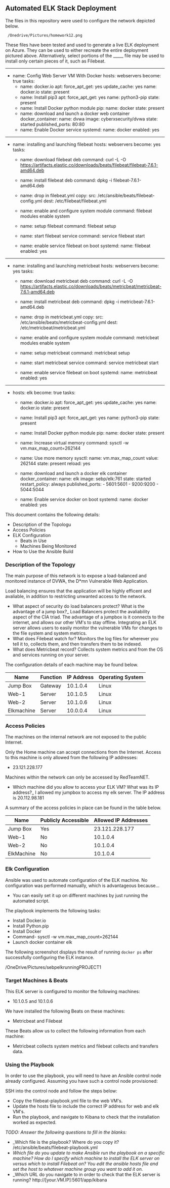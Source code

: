 ## Automated ELK Stack Deployment

The files in this repository were used to configure the network depicted below.

     /Onedrive/Pictures/homework12.png

These files have been tested and used to generate a live ELK deployment on Azure. They can be used to either recreate the entire deployment pictured above. Alternatively, select portions of the _____ file may be used to install only certain pieces of it, such as Filebeat.

---
- name: Config Web Server VM With Docker
  hosts: webservers
  become: true
  tasks:
  - name: docker.io
    apt:
     force_apt_get: yes
     update_cache: yes
     name: docker.io
     state: present
  - name: Install pip3
    apt:
      force_apt_get: yes
      name: python3-pip
      state: present
  - name: Install Docker python module
    pip:
      name: docker
      state: present
  - name: download and launch a docker web container
    docker_container:
      name: dvwa
      image: cyberxsecurity/dvwa
      state: started
      published_ports: 80:80
  - name: Enable Docker service
    systemd:
      name: docker
      enabled: yes

---
- name: installing and launching filebeat
  hosts: webservers
  become: yes
  tasks:

  - name: download filebeat deb
    command: curl  -L -O https://artifacts.elastic.co/downloads/beats/filebeat/filebeat-7.6.1-amd64.deb

  - name: install filebeat deb
    command: dpkg -i filebeat-7.6.1-amd64.deb

  - name: drop in filebeat.yml
    copy:
      src: /etc/ansible/beats/filebeat-config.yml
      dest: /etc/filebeat/filebeat.yml

  - name: enable and configure system module
    command: filebeat modules enable system

  - name: setup filebeat
    command: filebeat setup

  - name: start filebeat service
    command: service filebeat start

  - name: enable service filebeat on boot
    systemd:
      name: filebeat
      enabled: yes

---
- name: installing and launching metricbeat
  hosts: webservers
  become: yes
  tasks:

  - name: download metricbeat deb
    command: curl -L -O https://artifacts.elastic.co/downloads/beats/metricbeat/metricbeat-7.6.1-amd64.deb

  - name: install metricbeat deb
    command: dpkg -i metricbeat-7.6.1-amd64.deb

  - name: drop in metricbeat.yml
    copy:
      src: /etc/ansible/beats/metricbeat-config.yml
      dest: /etc/metricbeat/metricbeat.yml

  - name: enable and configure system module
    command: metricbeat modules enable system

  - name: setup metricbeat
    command: metricbeat setup

  - name: start metricbeat service
    command: service metricbeat start

  - name: enable service filebeat on boot
    systemd:
      name: metricbeat
      enabled: yes

---
  - hosts: elk
    become: true
    tasks:

    - name: docker.io
      apt:
         force_apt_get: yes
         update_cache: yes
         name: docker.io
         state: present

    - name: Install pip3
      apt:
        force_apt_get: yes
        name: python3-pip
        state: present

    - name: Install Docker python module
      pip:
        name: docker
        state: present

    - name: Increase virtual memory
      command: sysctl -w vm.max_map_count=262144

    - name: Use more memory
      sysctl:
        name: vm.max_map_count
        value: 262144
        state: present
        reload: yes

    - name: download and launch a docker elk container
      docker_container:
        name: elk
        image: sebp/elk:761
        state: started
        restart_policy: always
        published_ports:
          - 5601:5601
          - 9200:9200
          - 5044:5044

    - name: Enable service docker on boot
      systemd:
        name: docker
        enabled: yes

This document contains the following details:
- Description of the Topologu
- Access Policies
- ELK Configuration
  - Beats in Use
  - Machines Being Monitored
- How to Use the Ansible Build


### Description of the Topology

The main purpose of this network is to expose a load-balanced and monitored instance of DVWA, the D*mn Vulnerable Web Application.

Load balancing ensures that the application will be highly efficent and avaliable, in addition to restricting unwanted access to the network.
- What aspect of security do load balancers protect? What is the advantage of a jump box?_
   Load Balancers protect the avaliability aspect of the CIA triad. The advantage of a jumpbox is it connects to the internet, and allows our other VM's to stay offline.
Integrating an ELK server allows users to easily monitor the vulnerable VMs for changes to the file system and system metrics.
- What does Filebeat watch for? Monitors the log files for wherever you tell it to, collects them, and then transfers them to be indexed.
- What does Metricbeat record? Collects system metrics and from the OS and services running on your server.

The configuration details of each machine may be found below.


| Name      | Function | IP Address | Operating System |
|-----------|----------|------------|------------------|
| Jump Box  | Gateway  | 10.1.0.4   | Linux            |
| Web-1     | Server   | 10.1.0.5   | Linux            |
| Web-2     | Server   | 10.1.0.6   | Linux            |
| Elkmachine| Server   | 10.0.0.4   | Linux            |

### Access Policies

The machines on the internal network are not exposed to the public Internet. 

Only the Home machine can accept connections from the Internet. Access to this machine is only allowed from the following IP addresses:
- 23.121.228.177

Machines within the network can only be accessed by RedTeamNET.
- Which machine did you allow to access your ELK VM? What was its IP address?_
  I allowed my jumpbox to access my elk server. The IP address is  20.112.98.181

A summary of the access policies in place can be found in the table below.

| Name      | Publicly Accessible | Allowed IP Addresses |
|-----------|---------------------|----------------------|
| Jump Box  | Yes                 | 23.121.228.177       |
| Web-1     | No                  | 10.1.0.4             |
| Web-2     | No                  | 10.1.0.4             |
| ElkMachine| No                  | 10.1.0.4             |

### Elk Configuration

Ansible was used to automate configuration of the ELK machine. No configuration was performed manually, which is advantageous because...
- You can easily set it up on different machines by just running the automated script.

The playbook implements the following tasks:
- Install Docker.io
- Install Python.pip
- Install Docker
- Command- sysctl -w vm.max_map_count=262144
- Launch docker container elk


The following screenshot displays the result of running `docker ps` after successfully configuring the ELK instance.

   /OneDrive/Pictures/sebpelkrunningPROJECT1

### Target Machines & Beats
This ELK server is configured to monitor the following machines:
- 10.1.0.5 and 10.1.0.6

We have installed the following Beats on these machines:
- Metricbeat and Filebeat

These Beats allow us to collect the following information from each machine:
- Metricbeat collects system metrics and filebeat collects and transfers data.

### Using the Playbook
In order to use the playbook, you will need to have an Ansible control node already configured. Assuming you have such a control node provisioned: 

SSH into the control node and follow the steps below:
- Copy the filebeat-playbook.yml file to the web VM's.
- Update the hosts file to include the correct IP address for web and elk VM's.
- Run the playbook, and navigate to Kibana to check that the installation worked as expected.

_TODO: Answer the following questions to fill in the blanks:_
- _Which file is the playbook? Where do you copy it? /etc/ansible/beats/filebeat-playbook.yml
- _Which file do you update to make Ansible run the playbook on a specific machine? How do I specify which machine to install the ELK server on versus which to install Filebeat on? You edit the ansible hosts file and set the host to whatever machine group you want to add it on._
- _Which URL do you navigate to in order to check that the ELK server is running?   http://[your.VM.IP]:5601/app/kibana
